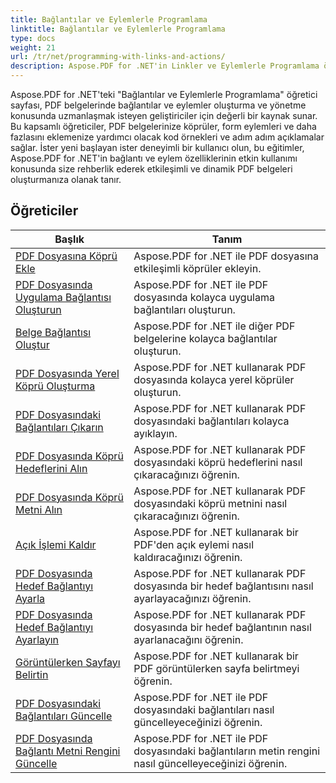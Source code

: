 ```yaml
---
title: Bağlantılar ve Eylemlerle Programlama
linktitle: Bağlantılar ve Eylemlerle Programlama
type: docs
weight: 21
url: /tr/net/programming-with-links-and-actions/
description: Aspose.PDF for .NET'in Linkler ve Eylemlerle Programlama öğreticileri, PDF belgelerinde etkileşimli bağlantılar oluşturma ve yönetme konusunda uzmanlaşmak için kapsamlı bir kaynaktır.
---
```

Aspose.PDF for .NET'teki "Bağlantılar ve Eylemlerle Programlama" öğretici sayfası, PDF belgelerinde bağlantılar ve eylemler oluşturma ve yönetme konusunda uzmanlaşmak isteyen geliştiriciler için değerli bir kaynak sunar. Bu kapsamlı öğreticiler, PDF belgelerinize köprüler, form eylemleri ve daha fazlasını eklemenize yardımcı olacak kod örnekleri ve adım adım açıklamalar sağlar. İster yeni başlayan ister deneyimli bir kullanıcı olun, bu eğitimler, Aspose.PDF for .NET'in bağlantı ve eylem özelliklerinin etkin kullanımı konusunda size rehberlik ederek etkileşimli ve dinamik PDF belgeleri oluşturmanıza olanak tanır.

## Öğreticiler
| Başlık | Tanım |
| --- | --- | 
| [PDF Dosyasına Köprü Ekle](./add-hyperlink/) | Aspose.PDF for .NET ile PDF dosyasına etkileşimli köprüler ekleyin. |  
| [PDF Dosyasında Uygulama Bağlantısı Oluşturun](./create-application-link/) | Aspose.PDF for .NET ile PDF dosyasında kolayca uygulama bağlantıları oluşturun. |  
| [Belge Bağlantısı Oluştur](./create-document-link/) | Aspose.PDF for .NET ile diğer PDF belgelerine kolayca bağlantılar oluşturun. |  
| [PDF Dosyasında Yerel Köprü Oluşturma](./create-local-hyperlink/) | Aspose.PDF for .NET kullanarak PDF dosyasında kolayca yerel köprüler oluşturun. |  
| [PDF Dosyasındaki Bağlantıları Çıkarın](./extract-links/) | Aspose.PDF for .NET kullanarak PDF dosyasındaki bağlantıları kolayca ayıklayın. |  
| [PDF Dosyasında Köprü Hedeflerini Alın](./get-hyperlink-destinations/) | Aspose.PDF for .NET kullanarak PDF dosyasındaki köprü hedeflerini nasıl çıkaracağınızı öğrenin. |  
| [PDF Dosyasında Köprü Metni Alın](./get-hyperlink-text/) | Aspose.PDF for .NET kullanarak PDF dosyasındaki köprü metnini nasıl çıkaracağınızı öğrenin. |  
| [Açık İşlemi Kaldır](./remove-open-action/) | Aspose.PDF for .NET kullanarak bir PDF'den açık eylemi nasıl kaldıracağınızı öğrenin. |  
| [PDF Dosyasında Hedef Bağlantıyı Ayarla](./set-destination-link/) | Aspose.PDF for .NET kullanarak PDF dosyasında bir hedef bağlantısını nasıl ayarlayacağınızı öğrenin. |  
| [PDF Dosyasında Hedef Bağlantıyı Ayarlayın](./set-target-link/) | Aspose.PDF for .NET kullanarak PDF dosyasında bir hedef bağlantının nasıl ayarlanacağını öğrenin. |  
| [Görüntülerken Sayfayı Belirtin](./specify-page-when-viewing/) | Aspose.PDF for .NET kullanarak bir PDF görüntülerken sayfa belirtmeyi öğrenin. |  
| [PDF Dosyasındaki Bağlantıları Güncelle](./update-links/) | Aspose.PDF for .NET ile PDF dosyasındaki bağlantıları nasıl güncelleyeceğinizi öğrenin. |  
| [PDF Dosyasında Bağlantı Metni Rengini Güncelle](./update-link-text-color/) | Aspose.PDF for .NET ile PDF dosyasındaki bağlantıların metin rengini nasıl güncelleyeceğinizi öğrenin. |  